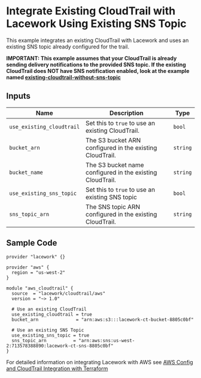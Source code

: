# Integrate Existing CloudTrail with Lacework Using Existing SNS Topic

This example integrates an existing CloudTrail with Lacework and uses an existing SNS topic already configured for the trail.

**IMPORTANT: This example assumes that your CloudTrail is already sending delivery notifications
to the provided SNS topic. If the existing CloudTrail does NOT have SNS notification enabled,
look at the example named [existing-cloudtrail-without-sns-topic](https://registry.terraform.io/modules/lacework/cloudtrail/aws/latest/examples/existing-cloudtrail-without-sns-topic)**

## Inputs

| Name                      | Description                                               | Type     |
| ------------------------- | --------------------------------------------------------- | -------- |
| `use_existing_cloudtrail` | Set this to `true` to use an existing CloudTrail.         | `bool`   |
| `bucket_arn`              | The S3 bucket ARN configured in the existing CloudTrail.  | `string` |
| `bucket_name`             | The S3 bucket name configured in the existing CloudTrail. | `string` |
| `use_existing_sns_topic`  | Set this to `true` to use an existing SNS topic           | `bool`   |
| `sns_topic_arn`           | The SNS topic ARN configured in the existing CloudTrail.  | `string` |

## Sample Code

```hcl
provider "lacework" {}

provider "aws" {
  region = "us-west-2"
}

module "aws_cloudtrail" {
  source  = "lacework/cloudtrail/aws"
  version = "~> 1.0"

  # Use an existing CloudTrail
  use_existing_cloudtrail = true
  bucket_arn              = "arn:aws:s3:::lacework-ct-bucket-8805c0bf"

  # Use an existing SNS Topic
  use_existing_sns_topic = true
  sns_topic_arn          = "arn:aws:sns:us-west-2:713578388890:lacework-ct-sns-8805c0bf"
}
```

For detailed information on integrating Lacework with AWS see [AWS Config and CloudTrail Integration with Terraform](https://support.lacework.com/hc/en-us/articles/360057092034-AWS-Config-and-CloudTrail-Integration-with-Terraform)
